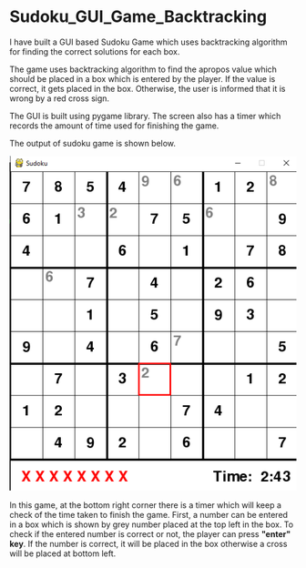 # Sudoku_GUI_Game_Backtracking
I have built a GUI based Sudoku Game which uses backtracking algorithm for finding the correct solutions for each box.

The game uses backtracking algorithm to find the apropos value which should be placed in a box which is entered by the player. 
If the value is correct, it gets placed in the box. Otherwise, the user is informed that it is wrong by a red cross sign.

The GUI is built using pygame library. The screen also has a timer which records the amount of time used for finishing the game.

The output of sudoku game is shown below.

![Image_Sudoku_GUI](https://github.com/Palash09/Sudoku_GUI_Game_Backtracking/blob/master/sudoku_game.png)

In this game, at the bottom right corner there is a timer which will keep a check of the time taken to finish the game. First,
a number can be entered in a box which is shown by grey number placed at the top left in the box. To check if the entered number 
is correct or not, the player can press **"enter" key**. If the number is correct, it will be placed in the box otherwise a cross
will be placed at bottom left.


